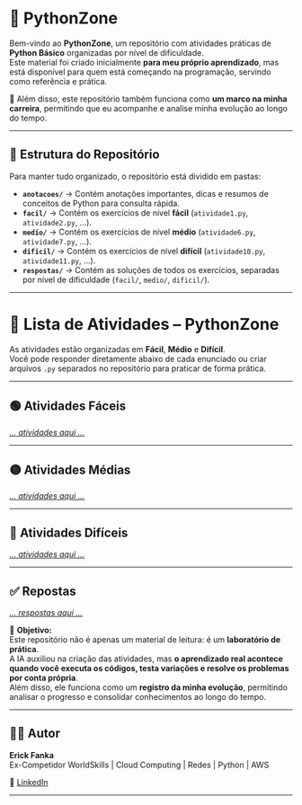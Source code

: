 # 🐍 PythonZone

Bem-vindo ao **PythonZone**, um repositório com atividades práticas de **Python Básico** organizadas por nível de dificuldade.  
Este material foi criado inicialmente **para meu próprio aprendizado**, mas está disponível para quem está começando na programação, servindo como referência e prática.  

📌 Além disso, este repositório também funciona como **um marco na minha carreira**, permitindo que eu acompanhe e analise minha evolução ao longo do tempo.

---

## 📂 Estrutura do Repositório

Para manter tudo organizado, o repositório está dividido em pastas:  

- **`anotacoes/`** → Contém anotações importantes, dicas e resumos de conceitos de Python para consulta rápida.  
- **`facil/`** → Contém os exercícios de nível **fácil** (`atividade1.py`, `atividade2.py`, …).  
- **`medio/`** → Contém os exercícios de nível **médio** (`atividade6.py`, `atividade7.py`, …).  
- **`dificil/`** → Contém os exercícios de nível **difícil** (`atividade10.py`, `atividade11.py`, …).  
- **`respostas/`** → Contém as soluções de todos os exercícios, separadas por nível de dificuldade (`facil/`, `medio/`, `dificil/`).
  
---

# 📘 Lista de Atividades – PythonZone

As atividades estão organizadas em **Fácil**, **Médio** e **Difícil**.  
Você pode responder diretamente abaixo de cada enunciado ou criar arquivos `.py` separados no repositório para praticar de forma prática.

---

## 🟢 Atividades Fáceis
*[… atividades aqui …](./facil)*

---

## 🟡 Atividades Médias
*[… atividades aqui …](./medio)*

---

## 🔴 Atividades Difíceis
*[… atividades aqui …](./dificil)*

---

## ✅ Repostas
*[… respostas aqui …](./respostas)*

🎯 **Objetivo:**  
Este repositório não é apenas um material de leitura: é um **laboratório de prática**.  
A IA auxiliou na criação das atividades, mas **o aprendizado real acontece quando você executa os códigos, testa variações e resolve os problemas por conta própria**.  
Além disso, ele funciona como um **registro da minha evolução**, permitindo analisar o progresso e consolidar conhecimentos ao longo do tempo.

---

## 👨‍💻 Autor

**Erick Fanka**  
Ex-Competidor WorldSkills | Cloud Computing | Redes | Python | AWS 

🔗 [LinkedIn](https://www.linkedin.com/in/erick-fanka)

---
